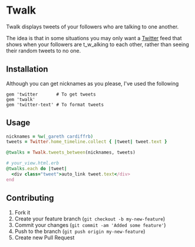 # Twalk

Twalk displays tweets of your followers who are talking to one another.

The idea is that in some situations you may only want a [Twitter](http://twitter.com) feed that shows when your followers are t_w_alking to each other, rather than seeing their random tweets to no one.

## Installation

Although you can get nicknames as you please, I've used the following

    gem 'twitter       # To get tweets
    gem 'twalk'
    gem 'twitter-text' # To format tweets

## Usage

```ruby
nicknames = %w(_gareth cardiffrb)
tweets = Twitter.home_timeline.collect { |tweet| tweet.text }

@twalks = Twalk.tweets_between(nicknames, tweets)

# your_view.html.erb
@twalks.each do |tweet|
  <div class="tweet">auto_link tweet.text</div>
end
```    

## Contributing

1. Fork it
2. Create your feature branch (`git checkout -b my-new-feature`)
3. Commit your changes (`git commit -am 'Added some feature'`)
4. Push to the branch (`git push origin my-new-feature`)
5. Create new Pull Request
